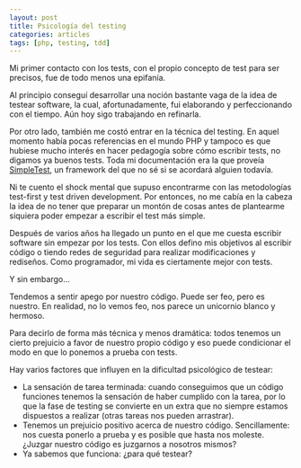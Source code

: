 ```yaml
---
layout: post
title: Psicología del testing
categories: articles
tags: [php, testing, tdd]
---
```


Mi primer contacto con los tests, con el propio concepto de test para ser precisos, fue de todo menos una epifanía.

Al principio conseguí desarrollar una noción bastante vaga de la idea de testear software, la cual, afortunadamente, fui elaborando y perfeccionando con el tiempo. Aún hoy sigo trabajando en refinarla.

Por otro lado, también me costó entrar en la técnica del testing. En aquel momento había pocas referencias en el mundo PHP y tampoco es que hubiese mucho interés en hacer pedagogía sobre cómo escribir tests, no digamos ya buenos tests. Toda  mi documentación era la que proveía [SimpleTest](http://simpletest.org), un framework del que no sé si se acordará alguien todavía.

Ni te cuento el shock mental que supuso encontrarme con las metodologías test-first y test driven development. Por entonces, no me cabía en la cabeza la idea de no tener que preparar un montón de cosas antes de plantearme siquiera poder empezar a escribir el test más simple.

Después de varios años ha llegado un punto en el que me cuesta escribir software sin empezar por los tests. Con ellos defino mis objetivos al escribir código o tiendo redes de seguridad para realizar modificaciones y rediseños. Como programador, mi vida es ciertamente mejor con tests.

Y sin embargo…





Tendemos a sentir apego por nuestro código. Puede ser feo, pero es nuestro. En realidad, no lo vemos feo, nos parece un unicornio blanco y hermoso.

Para decirlo de forma más técnica y menos dramática: todos tenemos un cierto prejuicio a favor de nuestro propio código y eso puede condicionar el modo en que lo ponemos a prueba con tests.

Hay varios factores que influyen en la dificultad psicológico de testear:

* La sensación de tarea terminada: cuando conseguimos que un código funciones tenemos la sensación de haber cumplido con la tarea, por lo que la fase de testing se convierte en un extra que no siempre estamos dispuestos a realizar (otras tareas nos pueden arrastrar).
* Tenemos un prejuicio positivo acerca de nuestro código. Sencillamente: nos cuesta ponerlo a prueba y es posible que hasta nos moleste. ¿Juzgar nuestro código es juzgarnos a nosotros mismos?
* Ya sabemos que funciona: ¿para qué testear?
